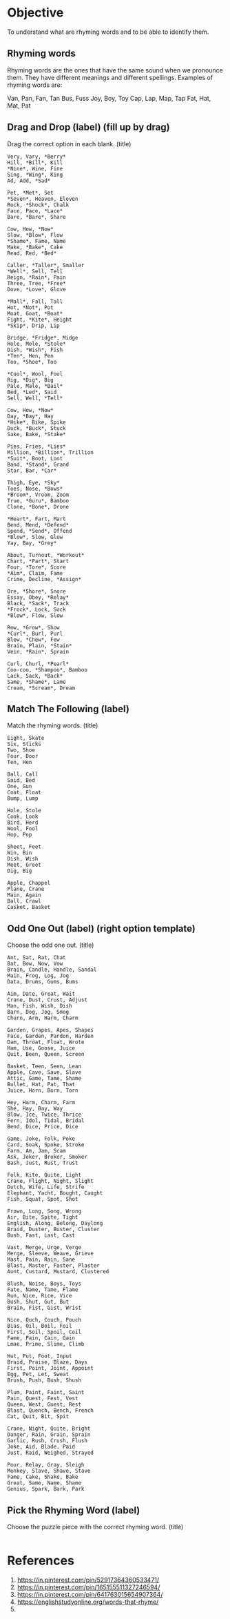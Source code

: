 # Objective

To understand what are rhyming words and to be able to identify them.

## Rhyming words

Rhyming words are the ones that have the same sound when we pronounce them. They have different meanings and different spellings. Examples of rhyming words are:

Van, Pan, Fan, Tan
Bus, Fuss
Joy, Boy, Toy
Cap, Lap, Map, Tap
Fat, Hat, Mat, Pat

## Drag and Drop (label) (fill up by drag)

Drag the correct option in each blank. (title)
```
Very, Vary, *Berry*
Hill, *Bill*, Kill
*Nine*, Wine, Fine
Sing, *Wing*, King
Ad, Add, *Sad*
```

```
Pet, *Met*, Set
*Seven*, Heaven, Eleven
Rock, *Shock*, Chalk
Face, Pace, *Lace*
Bare, *Bare*, Share
```

```
Cow, How, *Now*
Slow, *Blow*, Flow
*Shame*, Fame, Name
Make, *Bake*, Cake
Read, Red, *Bed*
```

```
Caller, *Taller*, Smaller
*Well*, Sell, Tell
Reign, *Rain*, Pain
Three, Tree, *Free*
Dove, *Love*, Glove
```

```
*Mall*, Fall, Tall
Hot, *Not*, Pot
Moat, Goat, *Boat*
Fight, *Kite*, Height
*Skip*, Drip, Lip
```

```
Bridge, *Fridge*, Midge
Hole, Mole, *Stole*
Dish, *Wish*, Fish
*Ten*, Hen, Pen
Too, *Shoe*, Too
```

```
*Cool*, Wool, Fool
Rig, *Dig*, Big
Pale, Male, *Bail*
Bed, *Led*, Said
Sell, Well, *Tell*
```

```
Cow, How, *Now*
Day, *Bay*, Hay
*Hike*, Bike, Spike
Duck, *Buck*, Stuck
Sake, Bake, *Stake*
```

```
Pies, Fries, *Lies*
Million, *Billion*, Trillion
*Suit*, Boot, Loot
Band, *Stand*, Grand
Star, Bar, *Car*
```

```
Thigh, Eye, *Sky*
Toes, Nose, *Bows*
*Broom*, Vroom, Zoom
True, *Guru*, Bamboo
Clone, *Bone*, Drone
```

```
*Heart*, Fart, Mart
Bend, Mend, *Defend*
Spend, *Send*, Offend
*Blow*, Slow, Glow
Yay, Bay, *Grey*
```

```
About, Turnout, *Workout*
Chart, *Part*, Start
Four, *Tore*, Score
*Aim*, Claim, Fame
Crime, Decline, *Assign*
```

```
Ore, *Shore*, Snore
Essay, Obey, *Relay*
Black, *Sack*, Track
*Frock*, Lock, Sock
*Blow*, Flow, Slow
```

```
Row, *Grow*, Show
*Curl*, Burl, Purl
Blew, *Chew*, Few
Brain, Plain, *Stain*
Vein, *Rain*, Sprain
```

```
Curl, Churl, *Pearl*
Coo-coo, *Shampoo*, Bamboo
Lack, Sack, *Back*
Same, *Shame*, Lame
Cream, *Scream*, Dream
```

## Match The Following (label)

Match the rhyming words. (title)
```
Eight, Skate
Six, Sticks
Two, Shoe
Four, Door
Ten, Hen
```

```
Ball, Call
Said, Bed
One, Gun
Coat, Float
Bump, Lump
```

```
Hole, Stole
Cook, Look
Bird, Herd
Wool, Fool
Hop, Pop
```

```
Sheet, Feet
Win, Bin
Dish, Wish
Meet, Greet
Dig, Big
```

```
Apple, Chappel
Plane, Crane
Main, Again
Ball, Crawl
Casket, Basket
```

## Odd One Out (label) (right option template)

Choose the odd one out. (title)
```
Ant, Sat, Rat, Chat
Bat, Bow, Now, Vow
Brain, Candle, Handle, Sandal
Main, Frog, Log, Jog
Data, Drums, Gums, Bums
```

```
Aim, Date, Great, Wait
Crane, Dust, Crust, Adjust
Man, Fish, Wish, Dish
Barn, Dog, Jog, Smog
Churn, Arm, Harm, Charm
```

```
Garden, Grapes, Apes, Shapes
Face, Garden, Pardon, Harden
Dam, Throat, Float, Wrote
Ham, Use, Goose, Juice
Quit, Been, Queen, Screen
```

```
Basket, Teen, Seen, Lean
Apple, Cave, Save, Slave
Attic, Game, Tame, Shame
Bullet, Hat, Pat, That
Juice, Horn, Born, Torn
```

```
Hey, Harm, Charm, Farm
She, Hay, Bay, Way
Blow, Ice, Twice, Thrice
Fern, Idol, Tidal, Bridal
Bend, Dice, Price, Dice
```

```
Game, Joke, Folk, Poke
Card, Soak, Spoke, Stroke
Farm, Am, Jam, Scam
Ask, Joker, Broker, Smoker
Bash, Just, Rust, Trust
```

```
Folk, Kite, Quite, Light
Crane, Flight, Night, Slight
Dutch, Wife, Life, Strife
Elephant, Yacht, Bought, Caught
Fish, Squat, Spot, Shot
```

```
Frown, Long, Song, Wrong
Air, Bite, Spite, Tight
English, Along, Belong, Daylong
Braid, Duster, Buster, Cluster
Bush, Fast, Last, Cast
```

```
Vast, Merge, Urge, Verge
Merge, Sleeve, Weave, Grieve
Mast, Pain, Rain, Sane
Blast, Master, Faster, Plaster
Aunt, Custard, Mustard, Clustered
```

```
Blush, Noise, Boys, Toys
Fate, Name, Tame, Flame
Run, Nice, Rice, Vice
Bush, Shut, Gut, But
Brain, Fist, Gist, Wrist
```

```
Nice, Ouch, Couch, Pouch
Bias, Oil, Boil, Foil
First, Soil, Spoil, Coil
Fame, Pain, Cain, Gain
Lmae, Prime, Slime, Climb
```

```
Hut, Put, Foot, Input
Braid, Praise, Blaze, Days
First, Point, Joint, Appoint
Egg, Pet, Let, Sweat
Brush, Push, Bush, Shush
```

```
Plum, Paint, Faint, Saint
Pain, Quest, Fest, Vest
Queen, West, Guest, Rest
Blast, Quench, Bench, French
Cat, Quit, Bit, Spit
```

```
Crane, Night, Quite, Bright
Danger, Rain, Grain, Sprain
Garlic, Rush, Crush, Flush
Joke, Aid, Blade, Paid
Just, Raid, Weighed, Strayed
```

```
Pour, Relay, Gray, Sleigh
Monkey, Slave, Shave, Stave
Fame, Cake, Shake, Bake
Great, Same, Name, Shame
Genius, Spark, Bark, Park
```

## Pick the Rhyming Word (label)

Choose the puzzle piece with the correct rhyming word. (title)
```

```

# References

1. https://in.pinterest.com/pin/52917364360533471/
2. https://in.pinterest.com/pin/165155511327246594/
3. https://in.pinterest.com/pin/641763015654907364/
4. https://englishstudyonline.org/words-that-rhyme/
5. 
